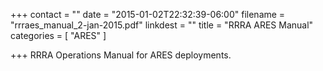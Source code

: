 +++
contact = ""
date = "2015-01-02T22:32:39-06:00"
filename = "rrraes_manual_2-jan-2015.pdf"
linkdest = ""
title = "RRRA ARES Manual"
categories = [ "ARES" ]

+++
RRRA Operations Manual for ARES deployments.

